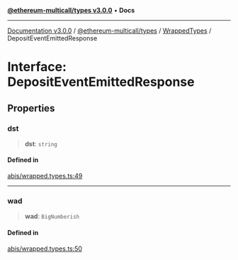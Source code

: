[**@ethereum-multicall/types v3.0.0**](../../../README.md) • **Docs**

***

[Documentation v3.0.0](../../../../../packages.md) / [@ethereum-multicall/types](../../../README.md) / [WrappedTypes](../README.md) / DepositEventEmittedResponse

# Interface: DepositEventEmittedResponse

## Properties

### dst

> **dst**: `string`

#### Defined in

[abis/wrapped.types.ts:49](https://github.com/niZmosis/ethereum-multicall/blob/759805f36c7ddb05e5fad0eb8478dcf22871af59/packages/types/src/abis/wrapped.types.ts#L49)

***

### wad

> **wad**: `BigNumberish`

#### Defined in

[abis/wrapped.types.ts:50](https://github.com/niZmosis/ethereum-multicall/blob/759805f36c7ddb05e5fad0eb8478dcf22871af59/packages/types/src/abis/wrapped.types.ts#L50)
